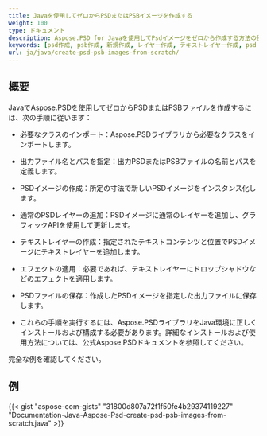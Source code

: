```yaml
---
title: Javaを使用してゼロからPSDまたはPSBイメージを作成する
weight: 100
type: ドキュメント
description: Aspose.PSD for Javaを使用してPsdイメージをゼロから作成する方法の例
keywords: [psd作成, psb作成, 新規作成, レイヤー作成, テキストレイヤー作成, psd api, java, コードサンプル]
url: ja/java/create-psd-psb-images-from-scratch/
---
```


## **概要**
JavaでAspose.PSDを使用してゼロからPSDまたはPSBファイルを作成するには、次の手順に従います：

- 必要なクラスのインポート：Aspose.PSDライブラリから必要なクラスをインポートします。

- 出力ファイル名とパスを指定：出力PSDまたはPSBファイルの名前とパスを定義します。

- PSDイメージの作成：所定の寸法で新しいPSDイメージをインスタンス化します。

- 通常のPSDレイヤーの追加：PSDイメージに通常のレイヤーを追加し、グラフィックAPIを使用して更新します。

- テキストレイヤーの作成：指定されたテキストコンテンツと位置でPSDイメージにテキストレイヤーを追加します。

- エフェクトの適用：必要であれば、テキストレイヤーにドロップシャドウなどのエフェクトを適用します。

- PSDファイルの保存：作成したPSDイメージを指定した出力ファイルに保存します。

- これらの手順を実行するには、Aspose.PSDライブラリをJava環境に正しくインストールおよび構成する必要があります。詳細なインストールおよび使用方法については、公式Aspose.PSDドキュメントを参照してください。

完全な例を確認してください。

## **例**
{{< gist "aspose-com-gists" "31800d807a72f1f50fe4b29374119227" "Documentation-Java-Aspose-Psd-create-psd-psb-images-from-scratch.java" >}}

